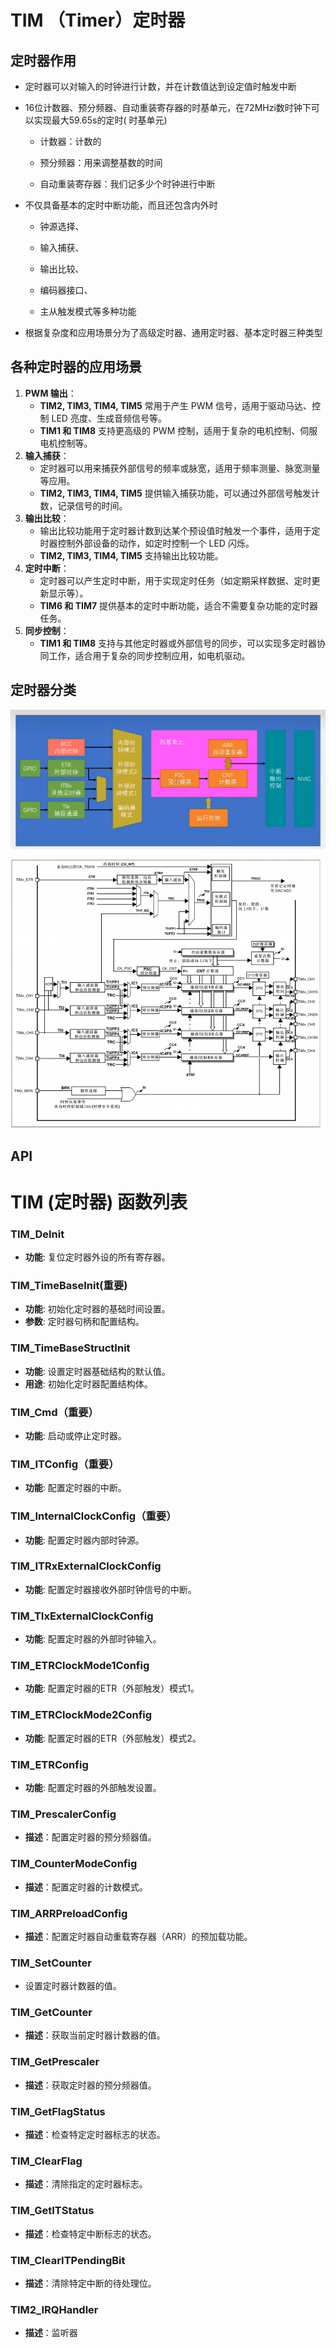 # TIM （Timer）定时器

## 定时器作用

+ 定时器可以对输入的时钟进行计数，并在计数值达到设定值时触发中断

+ 16位计数器、预分频器、自动重装寄存器的时基单元，在72MHzi数时钟下可以实现最大59.65s的定时( 时基单元)

  + 计数器：计数的

  + 预分频器：用来调整基数的时间

  + 自动重装寄存器：我们记多少个时钟进行中断

+ 不仅具备基本的定时中断功能，而且还包含内外时

  + 钟源选择、

  + 输入捕获、

  + 输出比较、

  + 编码器接口、

  + 主从触发模式等多种功能

+ 根据复杂度和应用场景分为了高级定时器、通用定时器、基本定时器三种类型

  

## 各种定时器的应用场景

1. **PWM 输出**：
   - **TIM2, TIM3, TIM4, TIM5** 常用于产生 PWM 信号，适用于驱动马达、控制 LED 亮度、生成音频信号等。
   - **TIM1 和 TIM8** 支持更高级的 PWM 控制，适用于复杂的电机控制、伺服电机控制等。
2. **输入捕获**：
   - 定时器可以用来捕获外部信号的频率或脉宽，适用于频率测量、脉宽测量等应用。
   - **TIM2, TIM3, TIM4, TIM5** 提供输入捕获功能，可以通过外部信号触发计数，记录信号的时间。
3. **输出比较**：
   - 输出比较功能用于定时器计数到达某个预设值时触发一个事件，适用于定时器控制外部设备的动作，如定时控制一个 LED 闪烁。
   - **TIM2, TIM3, TIM4, TIM5** 支持输出比较功能。
4. **定时中断**：
   - 定时器可以产生定时中断，用于实现定时任务（如定期采样数据、定时更新显示等）。
   - **TIM6 和 TIM7** 提供基本的定时中断功能，适合不需要复杂功能的定时器任务。
5. **同步控制**：
   - **TIM1 和 TIM8** 支持与其他定时器或外部信号的同步，可以实现多定时器协同工作，适合用于复杂的同步控制应用，如电机驱动。

## 定时器分类

![ ](../images/中断/定时中断基本结构.jpg)





![Tim定时器类型](../images/中断/tim普通定时器.jpg)





## API



# TIM (定时器) 函数列表



### TIM_DeInit
- **功能**: 复位定时器外设的所有寄存器。

### TIM_TimeBaseInit(重要)
- **功能**: 初始化定时器的基础时间设置。
- **参数**: 定时器句柄和配置结构。

### TIM_TimeBaseStructInit
- **功能**: 设置定时器基础结构的默认值。
- **用途**: 初始化定时器配置结构体。

### TIM_Cmd（重要）
- **功能**: 启动或停止定时器。

### TIM_ITConfig（重要）
- **功能**: 配置定时器的中断。

### TIM_InternalClockConfig（重要）
- **功能**: 配置定时器内部时钟源。

### TIM_ITRxExternalClockConfig
- **功能**: 配置定时器接收外部时钟信号的中断。

### TIM_TIxExternalClockConfig
- **功能**: 配置定时器的外部时钟输入。

### TIM_ETRClockMode1Config
- **功能**: 配置定时器的ETR（外部触发）模式1。

### TIM_ETRClockMode2Config
- **功能**: 配置定时器的ETR（外部触发）模式2。

### TIM_ETRConfig
- **功能**: 配置定时器的外部触发设置。

### TIM_PrescalerConfig

+ **描述**：配置定时器的预分频器值。

### TIM_CounterModeConfig

+ **描述**：配置定时器的计数模式。

### TIM_ARRPreloadConfig

+ **描述**：配置定时器自动重载寄存器（ARR）的预加载功能。

### TIM_SetCounter

+ 设置定时器计数器的值。

### TIM_GetCounter

+ **描述**：获取当前定时器计数器的值。

### TIM_GetPrescaler

+ **描述**：获取定时器的预分频器值。

### TIM_GetFlagStatus

+ **描述**：检查特定定时器标志的状态。

### TIM_ClearFlag

+ **描述**：清除指定的定时器标志。

### TIM_GetITStatus

+ **描述**：检查特定中断标志的状态。

### TIM_ClearITPendingBit

+ **描述**：清除特定中断的待处理位。

### TIM2_IRQHandler

+ **描述**：监听器

